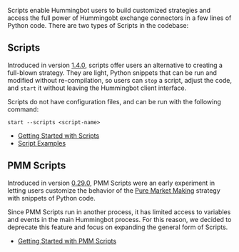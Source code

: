 Scripts enable Hummingbot users to build customized strategies and access the full power of Hummingobt exchange connectors in a few lines of Python code. There are two types of Scripts in the codebase:

## Scripts

Introduced in version [1.4.0](/release-notes/1.4.0), scripts offer users an alternative to creating a full-blown strategy. They are light, Python snippets that can be run and modified without re-compilation, so users can `stop` a script, adjust the code, and `start` it without leaving the Hummingbot client interface. 

Scripts do not have configuration files, and can be run with the following command:

```
start --scripts <script-name>
```

* [Getting Started with Scripts](getting-started)
* [Script Examples](examples)

## PMM Scripts

Introduced in version [0.29.0](/release-notes/0.29.0), PMM Scripts were an early experiment in letting users customize the behavior of the [Pure Market Making](/strategies/pure-market-making) strategy with snippets of Python code.

Since PMM Scripts run in another process, it has limited access to variables and events in the main Hummingbot process. For this reason, we decided to deprecate this feature and focus on expanding the general form of Scripts.

* [Getting Started with PMM Scripts](pmm-scripts)